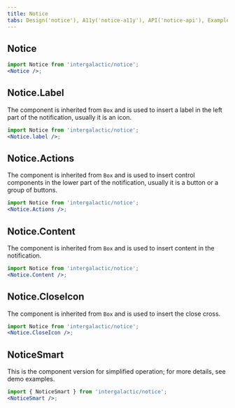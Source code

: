 ```yaml
---
title: Notice
tabs: Design('notice'), A11y('notice-a11y'), API('notice-api'), Example('notice-code'), Changelog('notice-changelog')
---
```


## Notice

```jsx
import Notice from 'intergalactic/notice';
<Notice />;
```

<TypesView type="NoticeProps" :types={...types} />

## Notice.Label

The component is inherited from `Box` and is used to insert a label in the left part of the notification, usually it is an icon.

```jsx
import Notice from 'intergalactic/notice';
<Notice.label />;
```

## Notice.Actions

The component is inherited from `Box` and is used to insert control components in the lower part of the notification, usually it is a button or a group of buttons.

```jsx
import Notice from 'intergalactic/notice';
<Notice.Actions />;
```

## Notice.Content

The component is inherited from `Box` and is used to insert content in the notification.

```jsx
import Notice from 'intergalactic/notice';
<Notice.Content />;
```

## Notice.CloseIcon

The component is inherited from `Box` and is used to insert the close cross.

```jsx
import Notice from 'intergalactic/notice';
<Notice.CloseIcon />;
```

## NoticeSmart

This is the component version for simplified operation; for more details, see demo examples.

```jsx
import { NoticeSmart } from 'intergalactic/notice';
<NoticeSmart />;
```

<TypesView type="NoticeSmartProps" :types={...types} />

<script setup>import { data as types } from '@types.data.ts';</script>